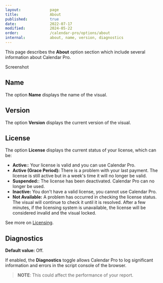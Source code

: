 ```yaml
---
layout:             page
title:              About 
published:          true
date:               2022-07-17
modified:           2024-05-22
order:              /calendar-pro/options/about
internal:           about, name, version, diagnostics
---
```

This page describes the **About** option section which include several information about Calendar Pro.

<todo>Screenshot</todo>

## Name
The option **Name** displays the name of the visual.

## Version
The option **Version** displays the current version of the visual.

## License
The option **License** displays the current status of your license, which can be:

- **Active:**: Your license is valid and you can use Calendar Pro.
- **Active (Grace Period):** There is a problem with your last payment. The license is still active but in a week's time it will no longer be valid.
- **Suspended:**: The license has been deactivated. Calendar Pro can no longer be used.
- **Inactive:** You don't have a valid license, you cannot use Calendar Pro.
- **Not Available:** A problem has occurred in checking the license status. The visual will continue to check it until it is resolved. After a few minutes, if the licensing system is unavailable, the license will be considered invalid and the visual locked.

See more on [Licensing](../../licensing.md).

## Diagnostics
**Default value:** Off.

If enabled, the **Diagnostics** toggle allows Calendar Pro to log significant information and errors in the script console of the browser.
> **NOTE**: This could affect the performance of your report.

